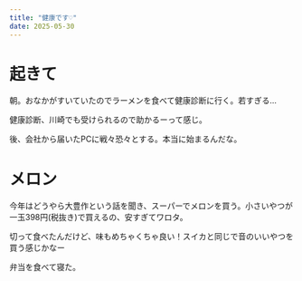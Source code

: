```yaml
---
title: "健康です♡"
date: 2025-05-30
---
```


# 起きて
朝。おなかがすいていたのでラーメンを食べて健康診断に行く。若すぎる...

健康診断、川崎でも受けられるので助かるーって感じ。

後、会社から届いたPCに戦々恐々とする。本当に始まるんだな。

# メロン
今年はどうやら大豊作という話を聞き、スーパーでメロンを買う。小さいやつが一玉398円(税抜き)で買えるの、安すぎてワロタ。

切って食べたんだけど、味もめちゃくちゃ良い！スイカと同じで音のいいやつを買う感じかなー

弁当を食べて寝た。